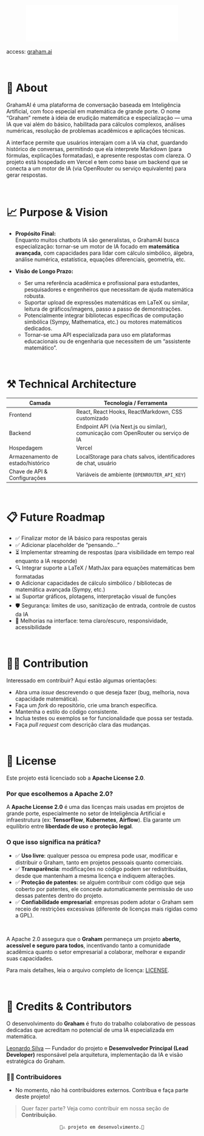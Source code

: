 <div align="center">

<a href='https://graham-ai-kappa.vercel.app/'><img src="./src/assets/img/logo.svg" width="400px"></a>
</div>

access: [graham.ai](https://graham-ai-kappa.vercel.app/)

<br>

# 📑 About

GrahamAI é uma plataforma de conversação baseada em Inteligência Artificial, com foco especial em matemática de grande porte. O nome “Graham” remete à ideia de erudição matemática e especialização — uma IA que vai além do básico, habilitada para cálculos complexos, análises numéricas, resolução de problemas acadêmicos e aplicações técnicas.

A interface permite que usuários interajam com a IA via chat, guardando histórico de conversas, permitindo que ela interprete Markdown (para fórmulas, explicações formatadas), e apresente respostas com clareza. O projeto está hospedado em Vercel e tem como base um backend que se conecta a um motor de IA (via OpenRouter ou serviço equivalente) para gerar respostas.

<br>

# 📈 Purpose & Vision

- **Propósito Final:**  
  Enquanto muitos chatbots IA são generalistas, o GrahamAI busca especialização: tornar-se um motor de IA focado em **matemática avançada**, com capacidades para lidar com cálculo simbólico, álgebra, análise numérica, estatística, equações diferenciais, geometria, etc.

- **Visão de Longo Prazo:**  
  - Ser uma referência acadêmica e profissional para estudantes, pesquisadores e engenheiros que necessitam de ajuda matemática robusta.  
  - Suportar upload de expressões matemáticas em LaTeX ou similar, leitura de gráficos/imagens, passo a passo de demonstrações.  
  - Potencialmente integrar bibliotecas específicas de computação simbólica (Sympy, Mathematica, etc.) ou motores matemáticos dedicados.  
  - Tornar-se uma API especializada para uso em plataformas educacionais ou de engenharia que necessitem de um “assistente matemático”.

<br>

# ⚒️ Technical Architecture

| Camada | Tecnologia / Ferramenta |
|---|---|
| Frontend | React, React Hooks, ReactMarkdown, CSS customizado |
| Backend | Endpoint API (via Next.js ou similar), comunicação com OpenRouter ou serviço de IA |
| Hospedagem | Vercel |
| Armazenamento de estado/histórico | LocalStorage para chats salvos, identificadores de chat, usuário |
| Chave de API & Configurações | Variáveis de ambiente (`OPENROUTER_API_KEY`) |

<br>

# 📋 Future Roadmap

- ✅ Finalizar motor de IA básico para respostas gerais  
- ✅ Adicionar placeholder de “pensando…”  
- ⏳ Implementar streaming de respostas (para visibilidade em tempo real enquanto a IA responde)  
- 🔍 Integrar suporte a LaTeX / MathJax para equações matemáticas bem formatadas  
- ⚙️ Adicionar capacidades de cálculo simbólico / bibliotecas de matemática avançada (Sympy, etc.)  
- 📊 Suportar gráficos, plotagens, interpretação visual de funções  
- 🛡️ Segurança: limites de uso, sanitização de entrada, controle de custos da IA  
- 📱 Melhorias na interface: tema claro/escuro, responsividade, acessibilidade

<br>

# 🧑‍💻 Contribution

Interessado em contribuir? Aqui estão algumas orientações:

- Abra uma *issue* descrevendo o que deseja fazer (bug, melhoria, nova capacidade matemática).  
- Faça um *fork* do repositório, crie uma branch específica.  
- Mantenha o estilo do código consistente.  
- Inclua testes ou exemplos se for funcionalidade que possa ser testada.  
- Faça *pull request* com descrição clara das mudanças.

<br>

# 📜 License

Este projeto está licenciado sob a **Apache License 2.0**.

### Por que escolhemos a Apache 2.0?
A **Apache License 2.0** é uma das licenças mais usadas em projetos de grande porte, especialmente no setor de Inteligência Artificial e infraestrutura (ex: **TensorFlow**, **Kubernetes**, **Airflow**). Ela garante um equilíbrio entre **liberdade de uso** e **proteção legal**.

### O que isso significa na prática?
- ✅ **Uso livre**: qualquer pessoa ou empresa pode usar, modificar e distribuir o Graham, tanto em projetos pessoais quanto comerciais.  
- ✅ **Transparência**: modificações no código podem ser redistribuídas, desde que mantenham a mesma licença e indiquem alterações.  
- ✅ **Proteção de patentes**: se alguém contribuir com código que seja coberto por patentes, ele concede automaticamente permissão de uso dessas patentes dentro do projeto.  
- ✅ **Confiabilidade empresarial**: empresas podem adotar o Graham sem receio de restrições excessivas (diferente de licenças mais rígidas como a GPL).  

<br>

A Apache 2.0 assegura que o **Graham** permaneça um projeto **aberto, acessível e seguro para todos**, incentivando tanto a comunidade acadêmica quanto o setor empresarial a colaborar, melhorar e expandir suas capacidades.

Para mais detalhes, leia o arquivo completo de licença: [LICENSE](./LICENSE).

<br>

# 👥 Credits & Contributors

O desenvolvimento do **Graham** é fruto do trabalho colaborativo de pessoas dedicadas que acreditam no potencial de uma IA especializada em matemática.

[Leonardo Silva](https://www.linkedin.com/in/leeosilvp/) — Fundador do projeto e **Desenvolvedor Principal (Lead Developer)** responsável pela arquitetura, implementação da IA e visão estratégica do Graham.

### 👨‍💻 Contribuidores
- No momento, não há contribuidores externos. Contribua e faça parte deste projeto!

> Quer fazer parte? Veja como contribuir em nossa seção de **Contribuição**.

<div align="center">

```🚧⚠️ projeto em desenvolvimento.🚧```
</div>
